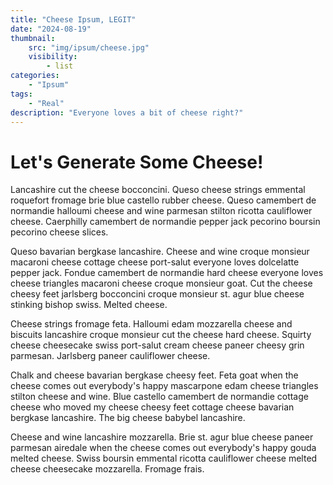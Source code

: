 ```yaml
---
title: "Cheese Ipsum, LEGIT"
date: "2024-08-19"
thumbnail:
    src: "img/ipsum/cheese.jpg"
    visibility:
        - list
categories:
    - "Ipsum"
tags:
    - "Real"
description: "Everyone loves a bit of cheese right?"
---
```


# Let's Generate Some Cheese!

Lancashire cut the cheese bocconcini. Queso cheese strings emmental roquefort fromage brie blue castello rubber cheese.
Queso camembert de normandie halloumi cheese and wine parmesan stilton ricotta cauliflower cheese. Caerphilly camembert
de normandie pepper jack pecorino boursin pecorino cheese slices.

Queso bavarian bergkase lancashire. Cheese and wine croque monsieur macaroni cheese cottage cheese port-salut everyone
loves dolcelatte pepper jack. Fondue camembert de normandie hard cheese everyone loves cheese triangles macaroni cheese
croque monsieur goat. Cut the cheese cheesy feet jarlsberg bocconcini croque monsieur st. agur blue cheese stinking
bishop swiss. Melted cheese.

Cheese strings fromage feta. Halloumi edam mozzarella cheese and biscuits lancashire croque monsieur cut the cheese hard
cheese. Squirty cheese cheesecake swiss port-salut cream cheese paneer cheesy grin parmesan. Jarlsberg paneer
cauliflower cheese.

Chalk and cheese bavarian bergkase cheesy feet. Feta goat when the cheese comes out everybody's happy mascarpone edam
cheese triangles stilton cheese and wine. Blue castello camembert de normandie cottage cheese who moved my cheese cheesy
feet cottage cheese bavarian bergkase lancashire. The big cheese babybel lancashire.

Cheese and wine lancashire mozzarella. Brie st. agur blue cheese paneer parmesan airedale when the cheese comes out
everybody's happy gouda melted cheese. Swiss boursin emmental ricotta cauliflower cheese melted cheese cheesecake
mozzarella. Fromage frais.